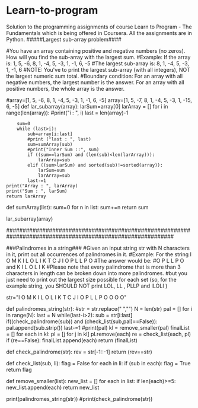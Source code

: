 # Learn-to-program
Solution to the programming assignments of course Learn to Program - The Fundamentals which is being offered in Coursera. All the assignments are in Python.
#####Largest sub-array problem####

#You have an array containing positive and negative numbers (no zeros). How will you find the sub-array with the largest sum.
#Example: If the array is: 1, 5, -6, 8, 1, -4, 5, -3, 1, -1, 6, -5 
#The largest sub-array is: 8, 1, -4, 5, -3, 1, -1, 6
#NOTE: You've to print the largest sub-array (with all integers), NOT the largest numeric sum total.
#Boundary condition: For an array with all negative numbers, the largest number is the answer. For an array with all positive numbers, the whole array is the answer.

#array=[1, 5, -6, 8, 1, -4, 5, -3, 1, -1, 6, -5]
array=[1, 5, -7, 8, 1, -4, 5, -3, 1, -15, 6, -5]
def lar_subarray(array):
    larSum=array[0]
    larArray = []
    for i in range(len(array)):
        #print("i : ", i)
        last = len(array)-1
        
        sum=0
        while (last>i):
            sub=array[i:last]
            #print ("last : ", last)
            sum=sumArray(sub)
            #print("Inner Sum ::", sum)
            if ((sum==larSum) and (len(sub)<len(larArray))):
                larArray=sub
            elif ((sum>larSum) and sorted(sub)!=sorted(array)):
                larSum=sum
                larArray=sub 
            last-=1
    print("Array : ", larArray)
    print("Sum : ", larSum)
    return larArray

def sumArray(list):
    sum=0
    for n in list:
        sum+=n
    return sum

lar_subarray(array)



###########################################################################################################

###Palindromes in a string###
#Given an input string str with N characters in it, print out all occurrences of palindromes in it.
#Example: For the string I O M K I L O L I K T C J I O P L L P O
#The answer would be:
#O P L L P O and K I L O L I K
#Please note that every palindrome that is more than 3 characters in length can be broken down into more palindromes.
#but you just need to print out the largest size possible for each set (so, for the example string, you SHOULD NOT print LOL, LL , PLLP and ILOLI )

str="I O M K I L O L I K T C J I O P L L P O O O O"

def palindromes_string(str):
    #str = str.replace(" ","")
    N = len(str)
    pal = []
    for i in range(N):
        last = N
        while(last-i>2):
            sub = str[i:last]
            if((check_palindrome(sub)) and (check_list(sub,pal)==False)):
                pal.append(sub.strip())
            last-=1
    #print(pal)
    kl = remove_smaller(pal)
    finalList = []
    for each in kl:
        pl = [j for j in kl]
        pl.remove(each)
        re = check_list(each, pl)
        if (re==False):
            finalList.append(each)
    return (finalList)


def check_palindrome(str):
    rev = str[-1::-1]
    return (rev==str)

def check_list(sub, li):
    flag = False
    for each in li:
        if (sub in each):
            flag = True
    return flag

def remove_smaller(list):
    new_list = []
    for each in list:
        if len(each)>=5:
            new_list.append(each)
    return new_list
    

print(palindromes_string(str))
#print(check_palindrome(str))
